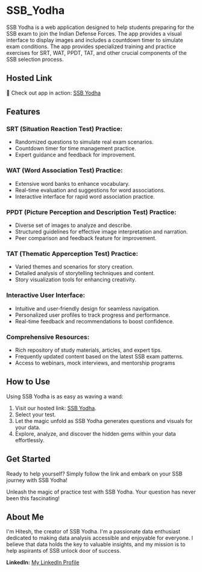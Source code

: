 # SSB_Yodha

SSB Yodha is a web application designed to help students preparing for the SSB exam to join the Indian Defense Forces. The app provides a visual interface to display images and includes a countdown timer to simulate exam conditions. The app provides specialized training and practice exercises for SRT, WAT, PPDT, TAT, and other crucial components of the SSB selection process.
## Hosted Link
🚀 Check out app in action: [SSB Yodha](https://ssb-yodha.streamlit.app/)

## Features

### SRT (Situation Reaction Test) Practice:
- Randomized questions to simulate real exam scenarios.
- Countdown timer for time management practice.
- Expert guidance and feedback for improvement.

### WAT (Word Association Test) Practice:
- Extensive word banks to enhance vocabulary.
- Real-time evaluation and suggestions for word associations.
- Interactive interface for rapid word association practice.

### PPDT (Picture Perception and Description Test) Practice:
- Diverse set of images to analyze and describe.
- Structured guidelines for effective image interpretation and narration.
- Peer comparison and feedback feature for improvement.

### TAT (Thematic Apperception Test) Practice:
- Varied themes and scenarios for story creation.
- Detailed analysis of storytelling techniques and content.
- Story visualization tools for enhancing creativity.

### Interactive User Interface:
- Intuitive and user-friendly design for seamless navigation.
- Personalized user profiles to track progress and performance.
- Real-time feedback and recommendations to boost confidence.

### Comprehensive Resources:
- Rich repository of study materials, articles, and expert tips.
- Frequently updated content based on the latest SSB exam patterns.
- Access to webinars, mock interviews, and mentorship programs


## How to Use

Using SSB Yodha is as easy as waving a wand:

1. Visit our hosted link: [SSB Yodha](https://ssb-yodha.streamlit.app/).
2. Select your test.
3. Let the magic unfold as SSB Yodha generates questions and visuals for your data.
4. Explore, analyze, and discover the hidden gems within your data effortlessly.

## Get Started

Ready to help yourself? Simply follow the link and embark on your SSB journey with SSB Yodha!

Unleash the magic of practice test with SSB Yodha. Your question has never been this fascinating!


## About Me

I'm Hitesh, the creator of SSB Yodha. I'm a passionate data enthusiast dedicated to making data analysis accessible and enjoyable for everyone. I believe that data holds the key to valuable insights, and my mission is to help aspirants of SSB unlock door of success.

**LinkedIn:** [My LinkedIn Profile](https://www.linkedin.com/in/thehtk/)
